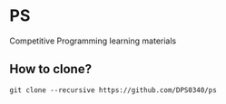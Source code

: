 # PS
Competitive Programming learning materials

## How to clone?

```
git clone --recursive https://github.com/DPS0340/ps
```
